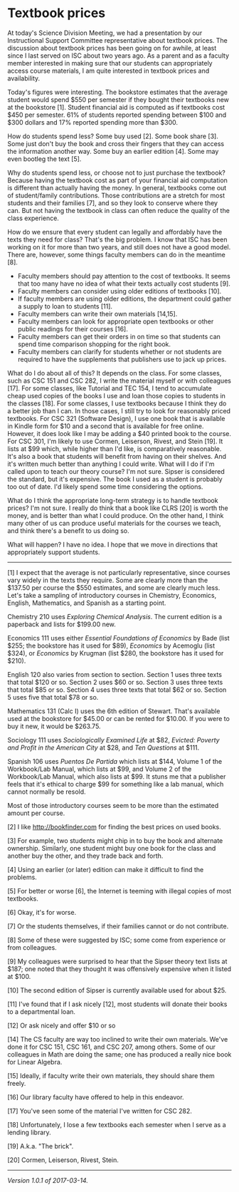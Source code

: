 Textbook prices
===============

At today's Science Division Meeting, we had a presentation by our 
Instructional Support Committee representative about textbook prices.
The discussion about textbook prices has been going on for awhile,
at least since I last served on ISC about two years ago.  As a parent
and as a faculty member interested in making sure that our students
can appropriately access course materials, I am quite interested in
textbook prices and availability.

Today's figures were interesting.  The bookstore estimates that the
average student would spend $550 per semester if they bought their
textbooks new at the bookstore [1].  Student financial aid is computed as
if textbooks cost $450 per semester.  61% of students reported spending
between $100 and $300 dollars and 17% reported spending more than $300.

How do students spend less?  Some buy used [2].  Some book share [3].
Some just don't buy the book and cross their fingers that they can 
access the information another way.  Some buy an earlier edition [4].
Some may even bootleg the text [5].

Why do students spend less, or choose not to just purchase the textbook?
Because having the textbook cost as part of your financial aid computation
is different than actually having the money.  In general, textbooks come
out of student/family contributions.  Those contributions are a stretch
for most students and their families [7], and so they look to conserve
where they can.  But not having the textbook in class can often reduce
the quality of the class experience.

How do we ensure that every student can legally and affordably have the
texts they need for class?  That's the big problem.  I know that ISC has
been working on it for more than two years, and still does not have a
good model.  There are, however, some things faculty members can do in
the meantime [8].

* Faculty members should pay attention to the cost of textbooks.  It seems that
  too many have no idea of what their texts actually cost students [9].
* Faculty members can consider using older editions of textbooks [10].
* If faculty members are using older editions, the department could gather a
  supply to loan to students [11].
* Faculty members can write their own materials [14,15].
* Faculty members can look for appropriate open textbooks or other
  public readings for their courses [16].
* Faculty members can get their orders in on time so that students can
  spend time comparison shopping for the right book.
* Faculty members can clarify for students whether or not students are
  required to have the supplements that publishers use to jack up prices.

What do I do about all of this?  It depends on the class.  For some
classes, such as CSC 151 and CSC 282, I write the material myself or
with colleagues [17].  For some classes, like Tutorial and TEC 154,
I tend to accumulate cheap used copies of the books I use and loan
those copies to students in the classes [18].  For some classes, I use
textbooks because I think they do a better job than I can.  In those
cases, I still try to look for reasonably priced textbooks.  For CSC 321
(Software Design), I use one book that is available in Kindle form for
$10 and a second that is available for free online.  However, it does
look like I may be adding a $40 printed book to the course.  For CSC 301,
I'm likely to use Cormen, Leiserson, Rivest, and Stein [19].  It lists
at $99 which, while higher than I'd like, is comparatively reasonable.
It's also a book that students will benefit from having on their shelves.
And it's written much better than anything I could write.  What will
I do if I'm called upon to teach our theory course?  I'm not sure.
Sipser is considered the standard, but it's expensive.  The book I used
as a student is probably too out of date.  I'd likely spend some time
considering the options.

What do I think the appropriate long-term strategy is to handle textbook
prices?  I'm not sure.  I really do think that a book like CLRS [20]
is worth the money, and is better than what I could produce.  On the
other hand, I think many other of us can produce useful materials for
the courses we teach, and think there's a benefit to us doing so.

What will happen?  I have no idea.  I hope that we move in directions
that appropriately support students.

---

[1] I expect that the average is not particularly representative, since
courses vary widely in the texts they require.  Some are clearly more than
the $137.50 per course the $550 estimates, and some are clearly much
less.  Let's take a sampling of introductory courses in Chemistry,
Economics, English, Mathematics, and Spanish as a starting point.

Chemistry 210 uses _Exploring Chemical Analysis_.  The current edition
is a paperback and lists for $199.00 new.

Economics 111 uses either _Essential Foundations of Economics_ by Bade
(list $255; the bookstore has it used for $89), _Economics_ by Acemoglu
(list $324), or _Economics_ by Krugman (list $280, the bookstore has it
used for $210).

English 120 also varies from section to section.  Section 1 uses three
texts that total $120 or so.  Section 2 uses $60 or so.  Section 3 uses
three texts that total $85 or so.  Section 4 uses three texts that total
$62 or so.  Section 5 uses five that total $78 or so.

Mathematics 131 (Calc I) uses the 6th edition of Stewart.  That's available
used at the bookstore for $45.00 or can be rented for $10.00.  If you were
to buy it new, it would be $263.75.

Sociology 111 uses _Sociologically Examined Life_ at $82,
_Evicted: Poverty and Profit in the American City_ at $28, and
_Ten Questions_ at $111.

Spanish 106 uses _Puentos De Partida_ which lists at $144,
Volume 1 of the Workbook/Lab Manual, which lists at $99, and
Volume 2 of the Workbook/Lab Manual, which also lists at $99.  It stuns
me that a publisher feels that it's ethical to charge $99 for something
like a lab manual, which cannot normally be resold.

Most of those introductory courses seem to be more than the estimated
amount per course.

[2] I like <http://bookfinder.com> for finding the best prices on used books.

[3] For example, two students might chip in to buy the book and alternate 
ownership.  Similarly, one student might buy one book for the class and
another buy the other, and they trade back and forth.

[4] Using an earlier (or later) edition can make it difficult to find the
problems.

[5] For better or worse [6], the Internet is teeming with illegal copies
of most textbooks.

[6] Okay, it's for worse.

[7] Or the students themselves, if their families cannot or do not
contribute.

[8] Some of these were suggested by ISC; some come from experience or
from colleagues.

[9] My colleagues were surprised to hear that the Sipser theory text
lists at $187; one noted that they thought it was offensively expensive
when it listed at $100.

[10] The second edition of Sipser is currently available used for about
$25.

[11] I've found that if I ask nicely [12], most students will donate their
books to a departmental loan.

[12] Or ask nicely and offer $10 or so

[14] The CS faculty are way too inclined to write their own materials.
We've done it for CSC 151, CSC 161, and CSC 207, among others.  Some of
our colleagues in Math are doing the same; one has produced a really nice
book for Linear Algebra.

[15] Ideally, if faculty write their own materials, they should share
them freely.

[16] Our library faculty have offered to help in this endeavor.

[17] You've seen some of the material I've written for CSC 282.

[18] Unfortunately, I lose a few textbooks each semester when I serve
as a lending library.

[19] A.k.a. "The brick".

[20] Cormen, Leiserson, Rivest, Stein.

---

*Version 1.0.1 of 2017-03-14.*

